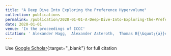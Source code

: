 ```yaml
---
title: "A Deep Dive Into Exploring the Preference Hypervolume"
collection: publications
permalink: /publication/2020-01-01-A-Deep-Dive-Into-Exploring-the-Preference-Hypervolume
date: 2020-01-01
venue: 'In the proceedings of ICCC'
citation: ' Alexander Hagg,  Alexander Asteroth,  Thomas B{\&quot;{a}}ck,  B Thomas, &quot;A Deep Dive Into Exploring the Preference Hypervolume.&quot; In the proceedings of ICCC, 2020.'
---
```

Use [Google Scholar](https://scholar.google.com/scholar?q=A+Deep+Dive+Into+Exploring+the+Preference+Hypervolume){:target="_blank"} for full citation